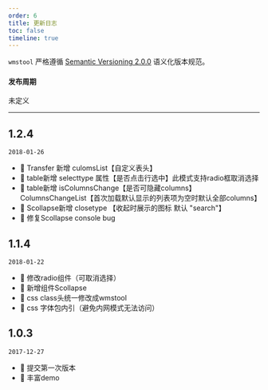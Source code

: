 ```yaml
---
order: 6
title: 更新日志
toc: false
timeline: true
---
```


`wmstool` 严格遵循 [Semantic Versioning 2.0.0](http://semver.org/lang/zh-CN/) 语义化版本规范。

#### 发布周期

未定义

---
## 1.2.4

`2018-01-26`

- 🐞 Transfer 新增 culomsList【自定义表头】
- 🐞 table新增 selecttype 属性【是否点击行选中】此模式支持radio框取消选择
- 🐞 table新增 isColumnsChange【是否可隐藏columns】ColumnsChangeList【首次加载默认显示的列表项为空时默认全部columns】
- 🐞 Scollapse新增 closetype 【收起时展示的图标 默认 "search"】
- 🐞 修复Scollapse console bug

## 1.1.4

`2018-01-22`

- 🐞 修改radio组件（可取消选择）
- 🐞 新增组件Scollapse
- 🐞 css class头统一修改成wmstool
- 🐞 css 字体包内引（避免内网模式无法访问）

## 1.0.3

`2017-12-27`

- 🐞 提交第一次版本
- 🐞 丰富demo

